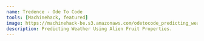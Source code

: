 ```yaml
---
name: Tredence - Ode To Code
tools: [Machinehack, featured]
image: https://machinehack-be.s3.amazonaws.com/odetocode_predicting_weather_using_alien_fruit_properties/Tedence%20Logo.jpg
description: Predicting Weather Using Alien Fruit Properties.
---
```

